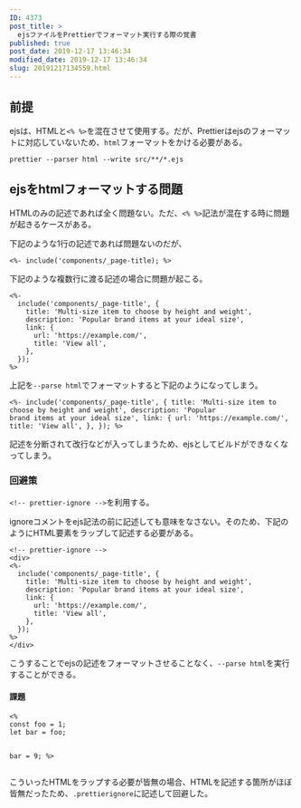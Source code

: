 ```yaml
---
ID: 4373
post_title: >
  ejsファイルをPrettierでフォーマット実行する際の覚書
published: true
post_date: 2019-12-17 13:46:34
modified_date: 2019-12-17 13:46:34
slug: 20191217134559.html
---
```

<h2>前提</h2>
<p>ejsは、HTMLと<code>&lt;% %&gt;</code>を混在させて使用する。だが、Prettierはejsのフォーマットに対応していないため、<code>html</code>フォーマットをかける必要がある。</p>
<pre><code class="bash">prettier --parser html --write src/**/*.ejs
</code></pre>
<h2>ejsをhtmlフォーマットする問題</h2>
<p>HTMLのみの記述であれば全く問題ない。ただ、<code>&lt;% %&gt;</code>記法が混在する時に問題が起きるケースがある。</p>
<p>下記のような1行の記述であれば問題ないのだが、</p>
<pre><code class="ejs">&lt;%- include('components/_page-title); %&gt;
</code></pre>
<p>下記のような複数行に渡る記述の場合に問題が起こる。</p>
<pre><code class="ejs">&lt;%- 
  include('components/_page-title', {
    title: 'Multi-size item to choose by height and weight',
    description: 'Popular brand items at your ideal size',
    link: {
      url: 'https://example.com/',
      title: 'View all',
    },
  });
%&gt;
</code></pre>
<p>上記を<code>--parse html</code>でフォーマットすると下記のようになってしまう。</p>
<pre><code class="ejs">&lt;%- include('components/_page-title', { title: 'Multi-size item to choose by height and weight', description: 'Popular
brand items at your ideal size', link: { url: 'https://example.com/', title: 'View all', }, }); %&gt;
</code></pre>
<p>記述を分断されて改行などが入ってしまうため、ejsとしてビルドができなくなってしまう。</p>
<h3>回避策</h3>
<p><code>&lt;!-- prettier-ignore --&gt;</code>を利用する。</p>
<p>ignoreコメントをejs記法の前に記述しても意味をなさない。そのため、下記のようにHTML要素をラップして記述する必要がある。</p>
<pre><code class="ejs">&lt;!-- prettier-ignore --&gt;
&lt;div&gt;
&lt;%- 
  include('components/_page-title', {
    title: 'Multi-size item to choose by height and weight',
    description: 'Popular brand items at your ideal size',
    link: {
      url: 'https://example.com/',
      title: 'View all',
    },
  });
%&gt;
&lt;/div&gt;
</code></pre>
<p>こうすることでejsの記述をフォーマットさせることなく、<code>--parse html</code>を実行することができる。</p>
<h4>課題</h4>
<pre><code class="ejs">&lt;%
const foo = 1;
let bar = foo;

bar = 9;
%&gt;
</code></pre>
<p>こういったHTMLをラップする必要が皆無の場合、HTMLを記述する箇所がほぼ皆無だったため、<code>.prettierignore</code>に記述して回避した。</p>